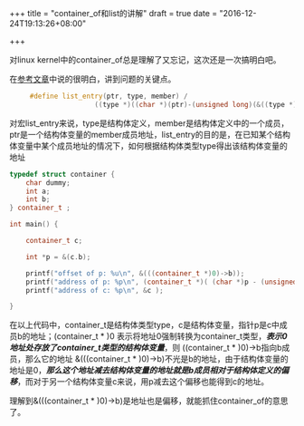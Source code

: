 +++
title = "container_of和list的讲解"
draft = true
date = "2016-12-24T19:13:26+08:00"

+++


对linux kernel中的container_of总是理解了又忘记，这次还是一次搞明白吧。

在[参考文章](http://blog.csdn.net/yuzhihui_no1/article/details/38356393)中说的很明白，讲到问题的关键点。

```cpp
     #define list_entry(ptr, type, member) /
                     ((type *)((char *)(ptr)-(unsigned long)(&((type *)0)->member)))
```

对宏list_entry来说，type是结构体定义，member是结构体定义中的一个成员，ptr是一个结构体变量的member成员地址，list_entry的目的是，在已知某个结构体变量中某个成员地址的情况下，如何根据结构体类型type得出该结构体变量的地址


```cpp
typedef struct container {
    char dummy;
    int a;
    int b;
} container_t ;

int main() {

    container_t c;

    int *p = &(c.b);

    printf("offset of p: %u\n", &(((container_t *)0)->b));
    printf("address of p: %p\n", (container_t *)( (char *)p - (unsigned long)&(((container_t *)0)->b)) );
    printf("address of c: %p\n", &c );

}
```

在以上代码中，container_t是结构体类型type，c是结构体变量，指针p是c中成员b的地址；(container_t * )0 表示将地址0强制转换为container_t类型，***表示0地址处存放了container_t类型的结构体变量***，则 ((container_t * )0)->b指向b成员，那么它的地址 &(((container_t * )0)->b)不光是b的地址，由于结构体变量的地址是0，***那么这个地址减去结构体变量的地址就是b成员相对于结构体定义的偏移***，而对于另一个结构体变量c来说，用p减去这个偏移也能得到c的地址。

理解到&(((container_t * )0)->b)是地址也是偏移，就能抓住container_of的意思了。
